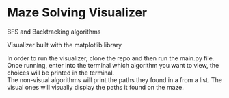 # Maze Solving Visualizer

BFS and Backtracking algorithms

Visualizer built with the matplotlib library

In order to run the visualizer, clone the repo and then run the main.py file. <br>
Once running, enter into the terminal which algorithm you want to view, the choices will be printed in the terminal. <br>
The non-visual algorithms will print the paths they found in a from a list. The visual ones will visually display the paths it found on the maze.


